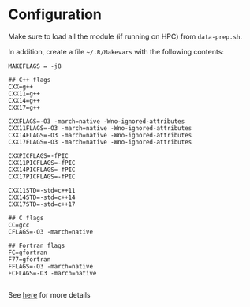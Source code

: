 


# Configuration

Make sure to load all the module (if running on HPC) from `data-prep.sh`.

In addition, create a file `~/.R/Makevars` with the following contents:

```
MAKEFLAGS = -j8

## C++ flags
CXX=g++
CXX11=g++
CXX14=g++
CXX17=g++

CXXFLAGS=-O3 -march=native -Wno-ignored-attributes
CXX11FLAGS=-O3 -march=native -Wno-ignored-attributes
CXX14FLAGS=-O3 -march=native -Wno-ignored-attributes
CXX17FLAGS=-O3 -march=native -Wno-ignored-attributes

CXXPICFLAGS=-fPIC
CXX11PICFLAGS=-fPIC
CXX14PICFLAGS=-fPIC
CXX17PICFLAGS=-fPIC

CXX11STD=-std=c++11
CXX14STD=-std=c++14
CXX17STD=-std=c++17

## C flags
CC=gcc
CFLAGS=-O3 -march=native

## Fortran flags
FC=gfortran
F77=gfortran
FFLAGS=-O3 -march=native
FCFLAGS=-O3 -march=native


```

See [here](https://github.com/stan-dev/rstan/issues/892)
for more details